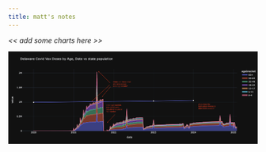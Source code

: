 ```yaml
---
title: matt's notes
---
```

_<< add some charts here >>_

![area chart of vax data from DHSS](img/de_vax_data_issues.png)